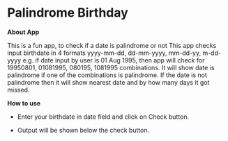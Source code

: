 # Palindrome Birthday

**About App**

This is a fun app, to check if a date is palindrome or not This app checks input birthdate in 4 formats yyyy-mm-dd, dd-mm-yyyy, mm-dd-yy, m-dd-yyyy e.g. if date input by user is 01 Aug 1995, then app will check for 19950801, 01081995, 080195, 1081995 combinations. It will show date is palindrome if one of the combinations is palindrome. If the date is not palindrome then it will show nearest date and by how many days it got missed.

**How to use**

* Enter your birthdate in date field and click on Check button.

* Output will be shown below the check button.